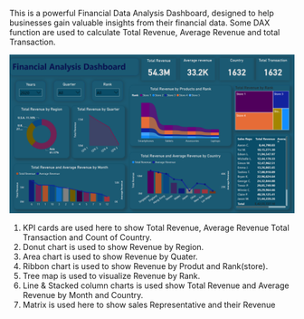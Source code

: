 This is a powerful Financial Data Analysis Dashboard, designed to help businesses gain valuable insights from their financial data. Some DAX function are used to calculate Total Revenue, Average Revenue and total Transaction.

![Financial Data Analysis Dashboard](https://github.com/bhawna-sinha/PowerBI/blob/main/financial-data-analyis/Screenshot%202023-07-06%20220753.png?raw=true)

1. KPI cards are used here to show Total Revenue, Average Revenue Total Transaction and Count of Country.
2. Donut chart is used to show Revenue by Region.
3. Area chart is used to show Revenue by Quater.
4. Ribbon chart is used to show Revenue by Produt and Rank(store).
5. Tree map is used to visualize Revenue by Rank.
6. Line & Stacked column charts is used show Total Revenue and Average Revenue by Month and Country.
7. Matrix is used here to show sales Representative and their Revenue
